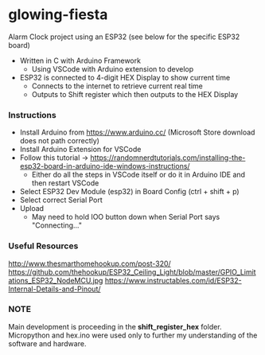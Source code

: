 # glowing-fiesta

Alarm Clock project using an ESP32 (see below for the specific ESP32 board)
 * Written in C with Arduino Framework
    * Using VSCode with Arduino extension to develop
 * ESP32 is connected to 4-digit HEX Display to show current time
    * Connects to the internet to retrieve current real time
    * Outputs to Shift register which then outputs to the HEX Display

### Instructions
 * Install Arduino from https://www.arduino.cc/ (Microsoft Store download does not path correctly)
 * Install Arduino Extension for VSCode 
 * Follow this tutorial -> https://randomnerdtutorials.com/installing-the-esp32-board-in-arduino-ide-windows-instructions/
    * Either do all the steps in VSCode itself or do it in Arduino IDE and then restart VSCode
 * Select ESP32 Dev Module (esp32) in Board Config (ctrl + shift + p)
 * Select correct Serial Port
 * Upload
    * May need to hold IOO button down when Serial Port says "Connecting..."

### Useful Resources
http://www.thesmarthomehookup.com/post-320/
https://github.com/thehookup/ESP32_Ceiling_Light/blob/master/GPIO_Limitations_ESP32_NodeMCU.jpg
https://www.instructables.com/id/ESP32-Internal-Details-and-Pinout/

### NOTE
Main development is proceeding in the **shift_register_hex** folder. Micropython and hex.ino were used only to further my understanding of the software and hardware.

